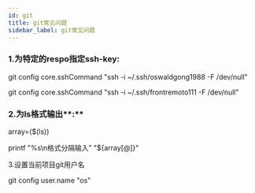 ```yaml
---
id: git
title: git常见问题
sidebar_label: git常见问题
---
```


### **1.**为特定的**respo**指定**ssh-key:**

git config core.sshCommand "ssh -i ~/.ssh/oswaldgong1988 -F /dev/null"

git config core.sshCommand "ssh -i ~/.ssh/frontremoto111 -F /dev/null"



### **2.**为**ls**格式输出**:**

array=($(ls))

printf "%s\n格式分隔输入” "${array[@]}"



3.设置当前项目git用户名

 git config user.name "os"